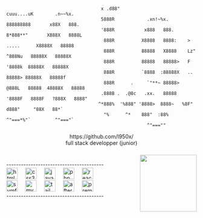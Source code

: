 ```                                      ..                                                       
                                   x .d88"                          cuuu....uK        .n~~%x.     
                                   5888R            .xn!~%x.       888888888       x88X   888.   
                                   '888R           x888   888.     8*888**"       X888X   8888L  
                                    888R          X8888   8888:    >  .....      X8888X   88888  
                                    888R          88888   X8888    Lz"  ^888Nu   88888X   88888X 
                                    888R          88888   88888>   F     '8888k  88888X   88888X 
                                    888R          `8888  :88888X   ..     88888> 88888X   88888f 
                                    888R      .     `"**~ 88888>  @888L   88888  48888X   88888  
                                   .888B .  .@8c   .xx.   88888  '8888F   8888F   ?888X   8888"  
                                  ^*888%  '%888" '8888>  8888~   %8F"   d888"     "88X   88*`   
                                    "%      ^*    888"  :88%      ^"===*%"`         ^"==="`     
                                                    ^"===""                                      
  ```                                                             
                                                               

<div align="center">https://github.com/l950x/</div>
<div align="center">full stack developper (junior)</div>

###

<div align="center">
</div>

###

<img align="right" height="150" src="https://cdn.discordapp.com/attachments/1077640007369641984/1143477568146788392/standard_12.gif"  />

###
<br/>
----------------------------------------
<div align="left">
  <img src="https://cdn.jsdelivr.net/gh/devicons/devicon/icons/html5/html5-original.svg" height="30" alt="html5 logo"  />
  <img width="12" />
  <img src="https://cdn.jsdelivr.net/gh/devicons/devicon/icons/css3/css3-original.svg" height="30" alt="css3 logo"  />
  <img width="12" />
  <img src="https://cdn.jsdelivr.net/gh/devicons/devicon/icons/javascript/javascript-original.svg" height="30" alt="javascript logo"  />
  <img width="12" />
  <img src="https://cdn.jsdelivr.net/gh/devicons/devicon/icons/php/php-original.svg" height="30" alt="php logo"  />
  <img width="12" />
  <img src="https://cdn.jsdelivr.net/gh/devicons/devicon/icons/react/react-original.svg" height="30" alt="react logo"  />
  <img width="12" /> 
  <br/>
  <img src="https://cdn.jsdelivr.net/gh/devicons/devicon/icons/symfony/symfony-original.svg" height="30" alt="symfony logo"  />
  <img width="12" />
  <img src="https://cdn.jsdelivr.net/gh/devicons/devicon/icons/mysql/mysql-original.svg" height="30" alt="mysql logo"  />
  <img width="12" />
  <img src="https://cdn.jsdelivr.net/gh/devicons/devicon/icons/tailwindcss/tailwindcss-original-wordmark.svg" height="30" alt="tailwindcss logo"  />
  <img width="12" />
  <img src="https://cdn.jsdelivr.net/gh/devicons/devicon/icons/aftereffects/aftereffects-original.svg" height="30" alt="aftereffects logo"  />
  <img width="12" />
  <img src="https://cdn.jsdelivr.net/gh/devicons/devicon/icons/premierepro/premierepro-plain.svg" height="30" alt="premierepro logo"  />
  <img width="12" />
  <br/>
  ----------------------------------------
</div>

###



###

<br clear="both">

